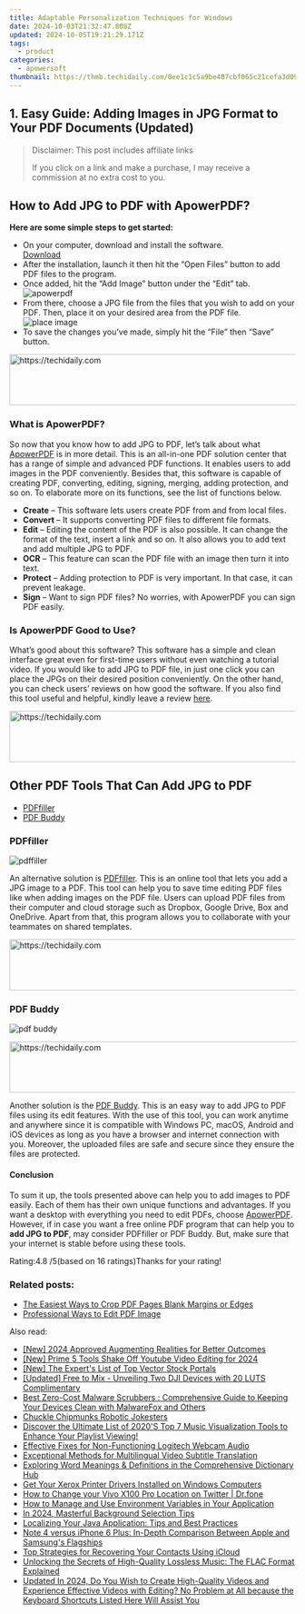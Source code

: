 ```yaml
---
title: Adaptable Personalization Techniques for Windows
date: 2024-10-03T21:32:47.808Z
updated: 2024-10-05T19:21:29.171Z
tags:
  - product
categories:
  - apowersoft
thumbnail: https://thmb.techidaily.com/0ee1c1c5a9be407cbf065c21cefa3d097b024c8bd5c0bbace26a3b7cf94a12be.jpg
---
```


## 1. Easy Guide: Adding Images in JPG Format to Your PDF Documents (Updated)

>  Disclaimer: This post includes affiliate links
>
>  If you click on a link and make a purchase, I may receive a commission at no extra cost to you.
>

## How to Add JPG to PDF with ApowerPDF?

**Here are some simple steps to get started:**

* On your computer, download and install the software.  
[Download](https://tools.techidaily.com/apowersoft/products/)
* After the installation, launch it then hit the “Open Files” button to add PDF files to the program.
* Once added, hit the “Add Image” button under the “Edit” tab.  
![apowerpdf](https://www.apowersoft.com//webusupload.aoscdn.com/apowercom/wp-content/uploads/2020/07/add-image.jpg.webp)
* From there, choose a JPG file from the files that you wish to add on your PDF. Then, place it on your desired area from the PDF file.  
![place image](https://www.apowersoft.com//webusupload.aoscdn.com/apowercom/wp-content/uploads/2020/07/place-jpg.jpg.webp)
* To save the changes you’ve made, simply hit the “File” then “Save” button.

<!-- affiliate ads begin -->
<a href="https://zebaoaffiliateprogram.pxf.io/c/5597632/2137974/21526" target="_top" id="2137974">
  <img src="//a.impactradius-go.com/display-ad/21526-2137974" border="0" alt="https://techidaily.com" width="728" height="90"/>
</a>
<img height="0" width="0" src="https://zebaoaffiliateprogram.pxf.io/i/5597632/2137974/21526" style="position:absolute;visibility:hidden;" border="0" />
<!-- affiliate ads end -->

### What is ApowerPDF?

So now that you know how to add JPG to PDF, let’s talk about what [ApowerPDF](https://tools.techidaily.com/apowersoft/apower-pdf/) is in more detail. This is an all-in-one PDF solution center that has a range of simple and advanced PDF functions. It enables users to add images in the PDF conveniently. Besides that, this software is capable of creating PDF, converting, editing, signing, merging, adding protection, and so on. To elaborate more on its functions, see the list of functions below.

* **Create** – This software lets users create PDF from and from local files.
* **Convert** – It supports converting PDF files to different file formats.
* **Edit**  – Editing the content of the PDF is also possible. It can change the format of the text, insert a link and so on. It also allows you to add text and add multiple JPG to PDF.
* **OCR** – This feature can scan the PDF file with an image then turn it into text.
* **Protect** – Adding protection to PDF is very important. In that case, it can prevent leakage.
* **Sign** – Want to sign PDF files? No worries, with ApowerPDF you can sign PDF easily.

### Is ApowerPDF Good to Use?

What’s good about this software? This software has a simple and clean interface great even for first-time users without even watching a tutorial video. If you would like to add JPG to PDF file, in just one click you can place the JPGs on their desired position conveniently. On the other hand, you can check users’ reviews on how good the software. If you also find this tool useful and helpful, kindly leave a review [here](https://www.g2crowd.com/products/apowerpdf/reviews).

<!-- affiliate ads begin -->
<a href="https://appsumo.8odi.net/c/5597632/2082526/7443" target="_top" id="2082526">
  <img src="//a.impactradius-go.com/display-ad/7443-2082526" border="0" alt="https://techidaily.com" width="728" height="90"/>
</a>
<img height="0" width="0" src="https://appsumo.8odi.net/i/5597632/2082526/7443" style="position:absolute;visibility:hidden;" border="0" />
<!-- affiliate ads end -->

## Other PDF Tools That Can Add JPG to PDF

* [PDFfiller](https://tools.techidaily.com/apowersoft/products/)
* [PDF Buddy](https://tools.techidaily.com/apowersoft/products/)

### PDFfiller

![pdffiller](https://www.apowersoft.com//webusupload.aoscdn.com/apowercom/wp-content/uploads/2020/07/add-image-pdffiller.jpg.webp)

An alternative solution is [PDFfiller](https://www.pdffiller.com/en/categories/add-image.htm). This is an online tool that lets you add a JPG image to a PDF. This tool can help you to save time editing PDF files like when adding images on the PDF file. Users can upload PDF files from their computer and cloud storage such as Dropbox, Google Drive, Box and OneDrive. Apart from that, this program allows you to collaborate with your teammates on shared templates.

<!-- affiliate ads begin -->
<a href="https://appsumo.8odi.net/c/5597632/2052059/7443" target="_top" id="2052059">
  <img src="//a.impactradius-go.com/display-ad/7443-2052059" border="0" alt="https://techidaily.com" width="728" height="90"/>
</a>
<img height="0" width="0" src="https://appsumo.8odi.net/i/5597632/2052059/7443" style="position:absolute;visibility:hidden;" border="0" />
<!-- affiliate ads end -->

### PDF Buddy

![pdf buddy](https://www.apowersoft.com//webusupload.aoscdn.com/apowercom/wp-content/uploads/2020/07/add-jpg-using-pdfbuddy.jpg.webp)

<!-- affiliate ads begin -->
<a href="https://aligracehair.sjv.io/c/5597632/1938721/19272" target="_top" id="1938721">
  <img src="//a.impactradius-go.com/display-ad/19272-1938721" border="0" alt="https://techidaily.com" width="728" height="90"/>
</a>
<img height="0" width="0" src="https://aligracehair.sjv.io/i/5597632/1938721/19272" style="position:absolute;visibility:hidden;" border="0" />
<!-- affiliate ads end -->

Another solution is the [PDF Buddy](https://www.pdfbuddy.com/how-to/add-image-to-pdf). This is an easy way to add JPG to PDF files using its edit features. With the use of this tool, you can work anytime and anywhere since it is compatible with Windows PC, macOS, Android and iOS devices as long as you have a browser and internet connection with you. Moreover, the uploaded files are safe and secure since they ensure the files are protected.

#### Conclusion

To sum it up, the tools presented above can help you to add images to PDF easily. Each of them has their own unique functions and advantages. If you want a desktop with everything you need to edit PDFs, choose [ApowerPDF](https://tools.techidaily.com/apowersoft/apower-pdf/). However, if in case you want a free online PDF program that can help you to **add JPG to PDF**, may consider PDFfiller or PDF Buddy. But, make sure that your internet is stable before using these tools.

Rating:4.8 /5(based on 16 ratings)Thanks for your rating!

### Related posts:

* [The Easiest Ways to Crop PDF Pages Blank Margins or Edges](https://tools.techidaily.com/apowersoft/apower-pdf/)
* [Professional Ways to Edit PDF Image](https://tools.techidaily.com/apowersoft/apower-pdf/)

<ins class="adsbygoogle"
     style="display:block"
     data-ad-format="autorelaxed"
     data-ad-client="ca-pub-7571918770474297"
     data-ad-slot="1223367746"></ins>

<ins class="adsbygoogle"
     style="display:block"
     data-ad-client="ca-pub-7571918770474297"
     data-ad-slot="8358498916"
     data-ad-format="auto"
     data-full-width-responsive="true"></ins>

<span class="atpl-alsoreadstyle">Also read:</span>
<div><ul>
<li><a href="https://fox-glue.techidaily.com/new-2024-approved-augmenting-realities-for-better-outcomes/"><u>[New] 2024 Approved Augmenting Realities for Better Outcomes</u></a></li>
<li><a href="https://youtube-tips.techidaily.com/rime-5-tools-shake-off-youtube-video-editing-for-2024/"><u>[New] Prime 5 Tools Shake Off Youtube Video Editing for 2024</u></a></li>
<li><a href="https://some-guidance.techidaily.com/new-the-experts-list-of-top-vector-stock-portals/"><u>[New] The Expert's List of Top Vector Stock Portals</u></a></li>
<li><a href="https://some-knowledge.techidaily.com/updated-free-to-mix-unveiling-two-dji-devices-with-20-luts-complimentary/"><u>[Updated] Free to Mix - Unveiling Two DJI Devices with 20 LUTS Complimentary</u></a></li>
<li><a href="https://fox-search.techidaily.com/best-zero-cost-malware-scrubbers-comprehensive-guide-to-keeping-your-devices-clean-with-malwarefox-and-others/"><u>Best Zero-Cost Malware Scrubbers : Comprehensive Guide to Keeping Your Devices Clean with MalwareFox and Others</u></a></li>
<li><a href="https://article-tips.techidaily.com/chuckle-chipmunks-robotic-jokesters/"><u>Chuckle Chipmunks Robotic Jokesters</u></a></li>
<li><a href="https://fox-search.techidaily.com/discover-the-ultimate-list-of-2020s-top-7-music-visualization-tools-to-enhance-your-playlist-viewing/"><u>Discover the Ultimate List of 2020'S Top 7 Music Visualization Tools to Enhance Your Playlist Viewing!</u></a></li>
<li><a href="https://sound-issues.techidaily.com/effective-fixes-for-non-functioning-logitech-webcam-audio/"><u>Effective Fixes for Non-Functioning Logitech Webcam Audio</u></a></li>
<li><a href="https://fox-search.techidaily.com/exceptional-methods-for-multilingual-video-subtitle-translation/"><u>Exceptional Methods for Multilingual Video Subtitle Translation</u></a></li>
<li><a href="https://fox-search.techidaily.com/exploring-word-meanings-and-definitions-in-the-comprehensive-dictionary-hub/"><u>Exploring Word Meanings & Definitions in the Comprehensive Dictionary Hub</u></a></li>
<li><a href="https://win-amazing.techidaily.com/get-your-xerox-printer-drivers-installed-on-windows-computers/"><u>Get Your Xerox Printer Drivers Installed on Windows Computers</u></a></li>
<li><a href="https://location-social.techidaily.com/how-to-change-your-vivo-x100-pro-location-on-twitter-drfone-by-drfone-virtual-android/"><u>How to Change your Vivo X100 Pro Location on Twitter | Dr.fone</u></a></li>
<li><a href="https://fox-search.techidaily.com/how-to-manage-and-use-environment-variables-in-your-application/"><u>How to Manage and Use Environment Variables in Your Application</u></a></li>
<li><a href="https://fox-access.techidaily.com/in-2024-masterful-background-selection-tips/"><u>In 2024, Masterful Background Selection Tips</u></a></li>
<li><a href="https://fox-search.techidaily.com/localizing-your-java-application-tips-and-best-practices/"><u>Localizing Your Java Application: Tips and Best Practices</u></a></li>
<li><a href="https://fox-search.techidaily.com/note-4-versus-iphone-6-plus-in-depth-comparison-between-apple-and-samsungs-flagships/"><u>Note 4 versus iPhone 6 Plus: In-Depth Comparison Between Apple and Samsung's Flagships</u></a></li>
<li><a href="https://fox-search.techidaily.com/top-strategies-for-recovering-your-contacts-using-icloud/"><u>Top Strategies for Recovering Your Contacts Using iCloud</u></a></li>
<li><a href="https://fox-search.techidaily.com/unlocking-the-secrets-of-high-quality-lossless-music-the-flac-format-explained/"><u>Unlocking the Secrets of High-Quality Lossless Music: The FLAC Format Explained</u></a></li>
<li><a href="https://ai-video-editing.techidaily.com/updated-in-2024-do-you-wish-to-create-high-quality-videos-and-experience-effective-videos-with-editing-no-problem-at-all-because-the-keyboard-shortcuts-list/"><u>Updated In 2024, Do You Wish to Create High-Quality Videos and Experience Effective Videos with Editing? No Problem at All because the Keyboard Shortcuts Listed Here Will Assist You</u></a></li>
</ul></div>

